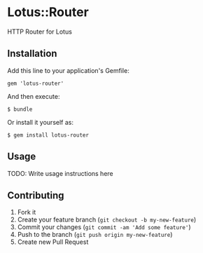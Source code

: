 # Lotus::Router

HTTP Router for Lotus

## Installation

Add this line to your application's Gemfile:

    gem 'lotus-router'

And then execute:

    $ bundle

Or install it yourself as:

    $ gem install lotus-router

## Usage

TODO: Write usage instructions here

## Contributing

1. Fork it
2. Create your feature branch (`git checkout -b my-new-feature`)
3. Commit your changes (`git commit -am 'Add some feature'`)
4. Push to the branch (`git push origin my-new-feature`)
5. Create new Pull Request
